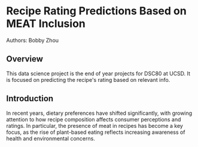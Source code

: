 # Recipe Rating Predictions Based on MEAT Inclusion
Authors: Bobby Zhou

## Overview
This data science project is the end of year projects for DSC80 at UCSD. It is focused on predicting the recipe's rating based on relevant info.

## Introduction
In recent years, dietary preferences have shifted significantly, with growing attention to how recipe composition affects consumer perceptions and ratings. In particular, the presence of meat in recipes has become a key focus, as the rise of plant-based eating reflects increasing awareness of health and environmental concerns.